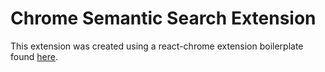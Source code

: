 # Chrome Semantic Search Extension

This extension was created using a react-chrome extension boilerplate found [here](https://github.com/lxieyang/chrome-extension-boilerplate-react).